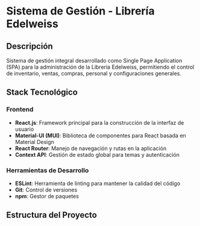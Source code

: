 # Sistema de Gestión - Librería Edelweiss

## Descripción
Sistema de gestión integral desarrollado como Single Page Application (SPA) para la administración de la Librería Edelweiss, permitiendo el control de inventario, ventas, compras, personal y configuraciones generales.

## Stack Tecnológico

### Frontend
- **React.js**: Framework principal para la construcción de la interfaz de usuario
- **Material-UI (MUI)**: Biblioteca de componentes para React basada en Material Design
- **React Router**: Manejo de navegación y rutas en la aplicación
- **Context API**: Gestión de estado global para temas y autenticación

### Herramientas de Desarrollo
- **ESLint**: Herramienta de linting para mantener la calidad del código
- **Git**: Control de versiones
- **npm**: Gestor de paquetes

## Estructura del Proyecto